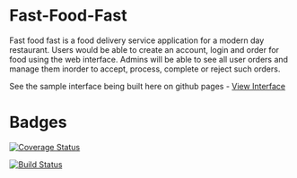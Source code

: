 # Fast-Food-Fast

Fast food fast is a food delivery service application for a modern day restaurant. Users would be able to create an account, login and order for food using the web interface. Admins will be able to see all user orders and manage them inorder to accept, process, complete or reject such orders.

See the sample interface being built here on github pages - <a  href="https://henperi.github.io/Fast-Food-Fast/UI/index.html"> View Interface</a>

# Badges

[![Coverage Status](https://coveralls.io/repos/github/henperi/Fast-Food-Fast/badge.svg)](https://coveralls.io/github/henperi/Fast-Food-Fast)

[![Build Status](https://travis-ci.org/henperi/Fast-Food-Fast.svg?branch=feature)](https://travis-ci.org/henperi/Fast-Food-Fast)
